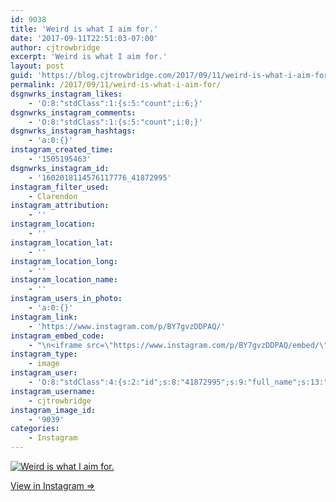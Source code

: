 ```yaml
---
id: 9038
title: 'Weird is what I aim for.'
date: '2017-09-11T22:51:03-07:00'
author: cjtrowbridge
excerpt: 'Weird is what I aim for.'
layout: post
guid: 'https://blog.cjtrowbridge.com/2017/09/11/weird-is-what-i-aim-for/'
permalink: /2017/09/11/weird-is-what-i-aim-for/
dsgnwrks_instagram_likes:
    - 'O:8:"stdClass":1:{s:5:"count";i:6;}'
dsgnwrks_instagram_comments:
    - 'O:8:"stdClass":1:{s:5:"count";i:0;}'
dsgnwrks_instagram_hashtags:
    - 'a:0:{}'
instagram_created_time:
    - '1505195463'
dsgnwrks_instagram_id:
    - '1602018114576117776_41872995'
instagram_filter_used:
    - Clarendon
instagram_attribution:
    - ''
instagram_location:
    - ''
instagram_location_lat:
    - ''
instagram_location_long:
    - ''
instagram_location_name:
    - ''
instagram_users_in_photo:
    - 'a:0:{}'
instagram_link:
    - 'https://www.instagram.com/p/BY7gvzDDPAQ/'
instagram_embed_code:
    - "\n<iframe src=\"https://www.instagram.com/p/BY7gvzDDPAQ/embed/\" width=\"612\" height=\"710\" frameborder=\"0\" scrolling=\"no\" allowtransparency=\"true\" class=\"insta-image-embed\"></iframe>\n"
instagram_type:
    - image
instagram_user:
    - 'O:8:"stdClass":4:{s:2:"id";s:8:"41872995";s:9:"full_name";s:13:"CJ Trowbridge";s:15:"profile_picture";s:96:"https://scontent.cdninstagram.com/t51.2885-19/s150x150/13724650_1188772791164794_142557231_a.jpg";s:8:"username";s:12:"cjtrowbridge";}'
instagram_username:
    - cjtrowbridge
instagram_image_id:
    - '9039'
categories:
    - Instagram
---
```


[![Weird is what I aim for.](https://blog.cjtrowbridge.com/wp-content/uploads/2017/09/1505195463-1-1.jpg)](https://www.instagram.com/p/BY7gvzDDPAQ/)

[View in Instagram ⇒](https://www.instagram.com/p/BY7gvzDDPAQ/)